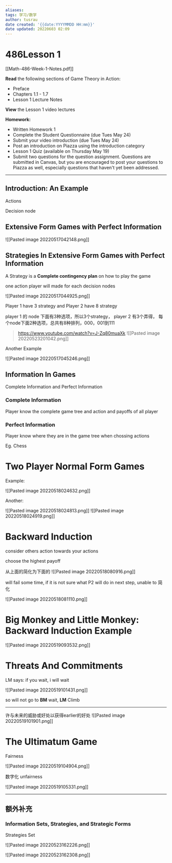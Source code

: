 ```yaml
---
aliases: 
tags: 学习/数学 
author: tusrau
date created: '{{date:YYYYMMDD HH:mm}}'
date updated: 20220603 02:09
---
```


# 486Lesson 1

[[Math-486-Week-1-Notes.pdf]]

**Read** the following sections of Game Theory in Action:

- Preface
- Chapters 1.1 - 1.7
- Lesson 1 Lecture Notes

**View** the Lesson 1 video lectures

**Homework:**

- Written Homework 1 
- Complete the Student Questionnaire (due Tues May 24)
- Submit your video introduction (due Tues May 24)
- Post an introduction on Piazza using the introduction category
- Lesson 1 Quiz (available on Thursday May 19)
- Submit two questions for the question assignment. Questions are submitted in Canvas, but you are encouraged to post your questions to Piazza as well, especially questions that haven't yet been addressed.

---

## **Introduction: An Example**

Actions

Decision node

## **Extensive Form Games with Perfect Information**

![[Pasted image 20220517042148.png]]

## **Strategies In Extensive Form Games with Perfect Information**

A Strategy is a **Complete contingency plan** on how to play the game

one action player will made for each decision nodes

![[Pasted image 20220517044925.png]]

Player 1 have 3 strategy and Player 2 have 8 strategy

player 1 的 node 下面有3种选项，所以3个strategy， player 2 有3个弄得， 每个node下面2种选项，总共有8种排列，000，001到111

>https://www.youtube.com/watch?v=J-Zq80muaXk
>![[Pasted image 20220523201042.png]]

Another Example

![[Pasted image 20220517045246.png]]

## **Information In Games**

Complete Information and Perfect Information

### Complete Information

Player know the complete game tree and action and payoffs of all player

### Perfect Information

Player know where they are in the game tree when chossing actions

Eg. Chess

# **Two Player Normal Form Games**

Example:

![[Pasted image 20220518024632.png]]

Another:

![[Pasted image 20220518024813.png]]
![[Pasted image 20220518024919.png]]

# **Backward Induction**

consider others action towards your actions

choose the highest payoff

从上面的简化为下面的
![[Pasted image 20220518080916.png]]

will fail some time, if it is not sure what P2 will do in next step, unable to 简化

![[Pasted image 20220518081110.png]]

# **Big Monkey and Little Monkey: Backward Induction Example**

![[Pasted image 20220519093532.png]]

# **Threats And Commitments**

LM says: if you wait, i will wait

![[Pasted image 20220519101431.png]]

so will not go to **BM** wait, **LM** Climb

---
许与未来的威胁或好处以获得earlier的好处
![[Pasted image 20220519101901.png]]

# **The Ultimatum Game**

Fairness

![[Pasted image 20220519104904.png]]

数字化 unfairness

![[Pasted image 20220519105331.png]]

---

## 额外补充

### Information Sets, Strategies, and Strategic Forms

Strategies Set

![[Pasted image 20220523162226.png]]

![[Pasted image 20220523162308.png]]

